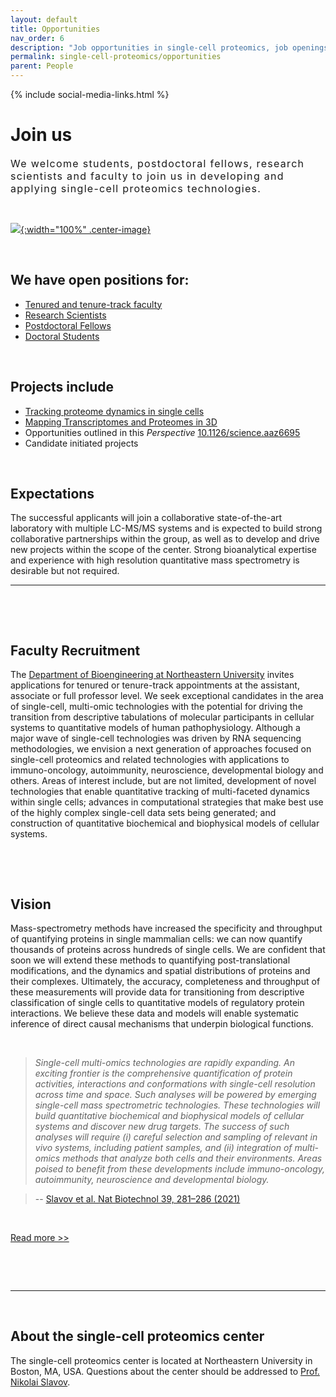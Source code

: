 ```yaml
---
layout: default
title: Opportunities
nav_order: 6
description: "Job opportunities in single-cell proteomics, job openings for single-cell biology and mass-spectrometry faculty, scientists, experts and trainees. Talent recruitment."
permalink: single-cell-proteomics/opportunities
parent: People
---
```

{% include social-media-links.html %}

# Join us
<div style="font-size:16px; font-weight: 400; letter-spacing: 1.3px;">
We welcome students, postdoctoral fellows, research scientists and faculty to join us in developing and applying single-cell proteomics technologies.
</div>

&nbsp;

[![]({{site.baseurl}}/single-cell-proteomics/News_images/Single-cell-proteomics-center_Team.JPG){:width="100%" .center-image}]({{site.baseurl}}/single-cell-proteomics/members)

&nbsp;


## We have open positions for:
* [Tenured and tenure-track faculty](#faculty-recruitment)
* [Research Scientists](http://slavovlab.net/people.htm#Prospective_Applicants)
* [Postdoctoral Fellows](http://slavovlab.net/people.htm#Prospective_Applicants)
* [Doctoral Students](http://slavovlab.net/people.htm#Prospective_Applicants)

&nbsp;

## Projects include

* [Tracking proteome dynamics in single cells]({{site.baseurl}}/single-cell-proteomics/research#tracking-proteome-dynamics-in-single-cells)
* [Mapping Transcriptomes and Proteomes in 3D]({{site.baseurl}}/single-cell-proteomics/research#mapping-the-transcriptome-and-proteome-of-human-testis-in-3d)
* Opportunities outlined in this *Perspective* [10.1126/science.aaz6695](https://science.sciencemag.org/content/367/6477/512)
* Candidate initiated projects

&nbsp;

## Expectations
The successful applicants will join a collaborative state-of-the-art laboratory with multiple LC-MS/MS systems and is expected to build strong collaborative partnerships within the group, as well as to develop and drive new projects within the scope of the center. Strong bioanalytical expertise and experience with high resolution quantitative mass spectrometry is desirable but not required.  

<!--
&nbsp;

## Apply
Please send a cover letter and your CV to [Nikolai Slavov](https://coe.northeastern.edu/people/slavov-nikolai/)
-->

------------

&nbsp;

&nbsp;

## Faculty Recruitment
The [Department of Bioengineering at Northeastern University](https://bioe.northeastern.edu/) invites applications for tenured or tenure-track appointments at the assistant, associate or full professor level. We seek exceptional candidates in the area of single-cell, multi-omic technologies with the potential for driving the transition from descriptive tabulations of molecular participants in cellular systems to quantitative models of human pathophysiology.  Although a major wave of single-cell technologies was driven by RNA sequencing methodologies, we envision a next generation of approaches focused on single-cell proteomics and related technologies with applications to immuno-oncology, autoimmunity, neuroscience, developmental biology and others.  Areas of interest include, but are not limited, development of novel technologies that enable quantitative tracking of multi-faceted dynamics within single cells; advances in computational strategies that make best use of the highly complex single-cell data sets being generated; and construction of quantitative biochemical and biophysical models of cellular systems.   


&nbsp;

&nbsp;

## Vision
Mass-spectrometry methods have increased the specificity and throughput of quantifying proteins in single mammalian cells: we can now quantify thousands of proteins across hundreds of single cells. We are confident that soon we will extend these methods to quantifying post-translational modifications, and the dynamics and spatial distributions of proteins and their complexes. Ultimately, the accuracy, completeness and throughput of these measurements will provide data for transitioning from descriptive classification of single cells to quantitative models of regulatory protein interactions. We believe these data and models will enable systematic inference of direct causal mechanisms that underpin biological functions.

&nbsp;

> *Single-cell multi-omics technologies are rapidly expanding. An exciting frontier is the comprehensive quantification of protein activities, interactions and conformations with single-cell resolution across time and space. Such analyses will be powered by emerging single-cell mass spectrometric technologies. These technologies will build quantitative biochemical and biophysical models of cellular systems and discover new drug targets. The success of such analyses will require (i) careful selection and sampling of relevant in vivo systems, including patient samples, and (ii) integration of multi-omics methods that analyze both cells and their environments. Areas poised to benefit from these developments include immuno-oncology, autoimmunity, neuroscience and developmental biology.*

> -- [Slavov et al. Nat Biotechnol 39, 281–286 (2021) ](https://www.nature.com/articles/s41587-021-00847-1)

&nbsp;

[Read more >>](https://doi.org/10.1126/science.aaz6695)


&nbsp;

&nbsp;


------------

&nbsp;


## About the single-cell proteomics center

The single-cell proteomics center is located at Northeastern University in Boston, MA, USA. Questions about the center should be addressed to [Prof. Nikolai Slavov](https://coe.northeastern.edu/people/slavov-nikolai/).
